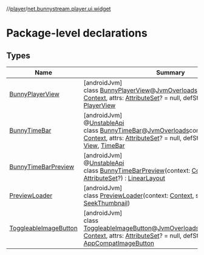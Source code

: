 //[player](../../index.md)/[net.bunnystream.player.ui.widget](index.md)

# Package-level declarations

## Types

| Name | Summary |
|---|---|
| [BunnyPlayerView](-bunny-player-view/index.md) | [androidJvm]<br>class [BunnyPlayerView](-bunny-player-view/index.md)@[JvmOverloads](https://kotlinlang.org/api/latest/jvm/stdlib/kotlin-stdlib/kotlin.jvm/-jvm-overloads/index.html)constructor(context: [Context](https://developer.android.com/reference/kotlin/android/content/Context.html), attrs: [AttributeSet](https://developer.android.com/reference/kotlin/android/util/AttributeSet.html)? = null, defStyleAttr: [Int](https://kotlinlang.org/api/latest/jvm/stdlib/kotlin-stdlib/kotlin/-int/index.html) = 0) : [PlayerView](https://developer.android.com/reference/kotlin/androidx/media3/ui/PlayerView.html) |
| [BunnyTimeBar](-bunny-time-bar/index.md) | [androidJvm]<br>@[UnstableApi](https://developer.android.com/reference/kotlin/androidx/media3/common/util/UnstableApi.html)<br>class [BunnyTimeBar](-bunny-time-bar/index.md)@[JvmOverloads](https://kotlinlang.org/api/latest/jvm/stdlib/kotlin-stdlib/kotlin.jvm/-jvm-overloads/index.html)constructor(context: [Context](https://developer.android.com/reference/kotlin/android/content/Context.html), attrs: [AttributeSet](https://developer.android.com/reference/kotlin/android/util/AttributeSet.html)? = null, defStyleAttr: [Int](https://kotlinlang.org/api/latest/jvm/stdlib/kotlin-stdlib/kotlin/-int/index.html) = 0) : [View](https://developer.android.com/reference/kotlin/android/view/View.html), [TimeBar](https://developer.android.com/reference/kotlin/androidx/media3/ui/TimeBar.html) |
| [BunnyTimeBarPreview](-bunny-time-bar-preview/index.md) | [androidJvm]<br>@[UnstableApi](https://developer.android.com/reference/kotlin/androidx/media3/common/util/UnstableApi.html)<br>class [BunnyTimeBarPreview](-bunny-time-bar-preview/index.md)(context: [Context](https://developer.android.com/reference/kotlin/android/content/Context.html), attrs: [AttributeSet](https://developer.android.com/reference/kotlin/android/util/AttributeSet.html)?) : [LinearLayout](https://developer.android.com/reference/kotlin/android/widget/LinearLayout.html) |
| [PreviewLoader](-preview-loader/index.md) | [androidJvm]<br>class [PreviewLoader](-preview-loader/index.md)(context: [Context](https://developer.android.com/reference/kotlin/android/content/Context.html), seekThumbnail: [SeekThumbnail](../net.bunnystream.player.model/-seek-thumbnail/index.md)) |
| [ToggleableImageButton](-toggleable-image-button/index.md) | [androidJvm]<br>class [ToggleableImageButton](-toggleable-image-button/index.md)@[JvmOverloads](https://kotlinlang.org/api/latest/jvm/stdlib/kotlin-stdlib/kotlin.jvm/-jvm-overloads/index.html)constructor(context: [Context](https://developer.android.com/reference/kotlin/android/content/Context.html), attrs: [AttributeSet](https://developer.android.com/reference/kotlin/android/util/AttributeSet.html)? = null, defStyleAttr: [Int](https://kotlinlang.org/api/latest/jvm/stdlib/kotlin-stdlib/kotlin/-int/index.html) = 0) : [AppCompatImageButton](https://developer.android.com/reference/kotlin/androidx/appcompat/widget/AppCompatImageButton.html) |
